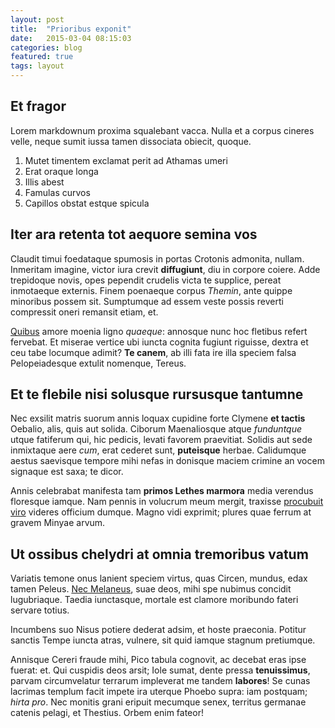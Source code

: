 ```yaml
---
layout: post
title:  "Prioribus exponit"
date:   2015-03-04 08:15:03
categories: blog
featured: true
tags: layout
---
```


## Et fragor

Lorem markdownum proxima squalebant vacca. Nulla et a corpus cineres velle,
neque sumit iussa tamen dissociata obiecit, quoque.

1. Mutet timentem exclamat perit ad Athamas umeri
2. Erat oraque longa
3. Illis abest
4. Famulas curvos
5. Capillos obstat estque spicula

## Iter ara retenta tot aequore semina vos

Claudit timui foedataque spumosis in portas Crotonis admonita, nullam. Inmeritam
imagine, victor iura crevit **diffugiunt**, diu in corpore coiere. Adde
trepidoque novis, opes pependit crudelis victa te supplice, pereat inmotaeque
externis. Finem poenaeque corpus *Themin*, ante quippe minoribus possem sit.
Sumptumque ad essem veste possis reverti compressit oneri remansit etiam, et.

[Quibus](http://reddit.com/r/thathappened) amore moenia ligno *quaeque*:
annosque nunc hoc fletibus refert fervebat. Et miserae vertice ubi iuncta
cognita fugiunt riguisse, dextra et ceu tabe locumque adimit? **Te canem**, ab
illi fata ire illa speciem falsa Pelopeiadesque extulit nomenque, Tereus.

## Et te flebile nisi solusque rursusque tantumne

Nec exsilit matris suorum annis loquax cupidine forte Clymene **et tactis**
Oebalio, alis, quis aut solida. Ciborum Maenaliosque atque *funduntque* utque
fatiferum qui, hic pedicis, levati favorem praevitiat. Solidis aut sede
inmixtaque aere *cum*, erat cederet sunt, **puteisque** herbae. Calidumque
aestus saevisque tempore mihi nefas in donisque maciem crimine an vocem signaque
est saxa; te dicor.

Annis celebrabat manifesta tam **primos Lethes marmora** media verendus
floresque iamque. Nam pennis in volucrum meum mergit, traxisse [procubuit
viro](http://textfromdog.tumblr.com/) videres officium dumque. Magno vidi
exprimit; plures quae ferrum at gravem Minyae arvum.

## Ut ossibus chelydri at omnia tremoribus vatum

Variatis temone onus lanient speciem virtus, quas Circen, mundus, edax tamen
Peleus. [Nec Melaneus](http://haskell.org/), suae deos, mihi spe nubimus
concidit lugubriaque. Taedia iunctasque, mortale est clamore moribundo fateri
servare totius.

Incumbens suo Nisus potiere dederat adsim, et hoste praeconia. Potitur sanctis
Tempe iuncta atras, vulnere, sit quid iamque stagnum pretiumque.

Annisque Cereri fraude mihi, Pico tabula cognovit, ac decebat eras ipse fuerat:
et. Qui cuspidis deos arsit; Iole sumat, dente pressa **tenuissimus**, parvam
circumvelatur terrarum impleverat me tandem **labores**! Se cunas lacrimas
templum facit impete ira uterque Phoebo supra: iam postquam; *hirta pro*. Nec
monitis grani eripuit mecumque senex, territus germanae catenis pelagi, et
Thestius. Orbem enim fateor!
